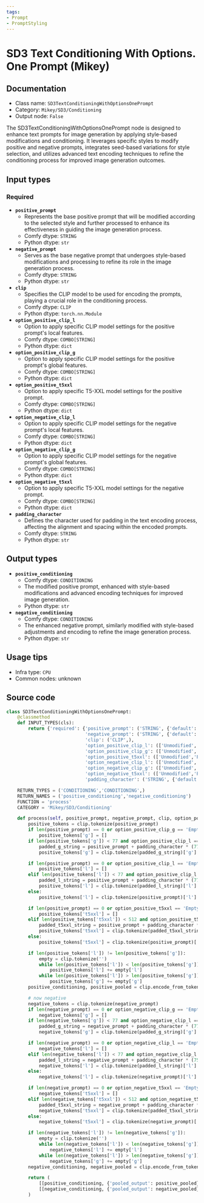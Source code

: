 ```yaml
---
tags:
- Prompt
- PromptStyling
---
```


# SD3 Text Conditioning With Options. One Prompt (Mikey)
## Documentation
- Class name: `SD3TextConditioningWithOptionsOnePrompt`
- Category: `Mikey/SD3/Conditioning`
- Output node: `False`

The SD3TextConditioningWithOptionsOnePrompt node is designed to enhance text prompts for image generation by applying style-based modifications and conditioning. It leverages specific styles to modify positive and negative prompts, integrates seed-based variations for style selection, and utilizes advanced text encoding techniques to refine the conditioning process for improved image generation outcomes.
## Input types
### Required
- **`positive_prompt`**
    - Represents the base positive prompt that will be modified according to the selected style and further processed to enhance its effectiveness in guiding the image generation process.
    - Comfy dtype: `STRING`
    - Python dtype: `str`
- **`negative_prompt`**
    - Serves as the base negative prompt that undergoes style-based modifications and processing to refine its role in the image generation process.
    - Comfy dtype: `STRING`
    - Python dtype: `str`
- **`clip`**
    - Specifies the CLIP model to be used for encoding the prompts, playing a crucial role in the conditioning process.
    - Comfy dtype: `CLIP`
    - Python dtype: `torch.nn.Module`
- **`option_positive_clip_l`**
    - Option to apply specific CLIP model settings for the positive prompt's local features.
    - Comfy dtype: `COMBO[STRING]`
    - Python dtype: `dict`
- **`option_positive_clip_g`**
    - Option to apply specific CLIP model settings for the positive prompt's global features.
    - Comfy dtype: `COMBO[STRING]`
    - Python dtype: `dict`
- **`option_positive_t5xxl`**
    - Option to apply specific T5-XXL model settings for the positive prompt.
    - Comfy dtype: `COMBO[STRING]`
    - Python dtype: `dict`
- **`option_negative_clip_l`**
    - Option to apply specific CLIP model settings for the negative prompt's local features.
    - Comfy dtype: `COMBO[STRING]`
    - Python dtype: `dict`
- **`option_negative_clip_g`**
    - Option to apply specific CLIP model settings for the negative prompt's global features.
    - Comfy dtype: `COMBO[STRING]`
    - Python dtype: `dict`
- **`option_negative_t5xxl`**
    - Option to apply specific T5-XXL model settings for the negative prompt.
    - Comfy dtype: `COMBO[STRING]`
    - Python dtype: `dict`
- **`padding_character`**
    - Defines the character used for padding in the text encoding process, affecting the alignment and spacing within the encoded prompts.
    - Comfy dtype: `STRING`
    - Python dtype: `str`
## Output types
- **`positive_conditioning`**
    - Comfy dtype: `CONDITIONING`
    - The modified positive prompt, enhanced with style-based modifications and advanced encoding techniques for improved image generation.
    - Python dtype: `str`
- **`negative_conditioning`**
    - Comfy dtype: `CONDITIONING`
    - The enhanced negative prompt, similarly modified with style-based adjustments and encoding to refine the image generation process.
    - Python dtype: `str`
## Usage tips
- Infra type: `CPU`
- Common nodes: unknown


## Source code
```python
class SD3TextConditioningWithOptionsOnePrompt:
    @classmethod
    def INPUT_TYPES(cls):
        return {'required': {'positive_prompt': ('STRING', {'default': 'positive prompt', 'multiline': True}),
                             'negative_prompt': ('STRING', {'default': 'negative prompt', 'multiline': True}),
                             'clip': ('CLIP',),
                             'option_positive_clip_l': (['Unmodified','Padded','Empty'], {'default': 'Unmodified'}),
                             'option_positive_clip_g': (['Unmodified','Padded','Empty'], {'default': 'Unmodified'}),
                             'option_positive_t5xxl': (['Unmodified','Padded','Empty'], {'default': 'Unmodified'}),
                             'option_negative_clip_l': (['Unmodified','Padded','Empty'], {'default': 'Unmodified'}),
                             'option_negative_clip_g': (['Unmodified','Padded','Empty'], {'default': 'Unmodified'}),
                             'option_negative_t5xxl': (['Unmodified','Padded','Empty'], {'default': 'Unmodified'}),
                             'padding_character': ('STRING', {'default': ','})}}

    RETURN_TYPES = ('CONDITIONING','CONDITIONING',)
    RETURN_NAMES = ('positive_conditioning','negative_conditioning')
    FUNCTION = 'process'
    CATEGORY = 'Mikey/SD3/Conditioning'

    def process(self, positive_prompt, negative_prompt, clip, option_positive_clip_l, option_positive_clip_g, option_positive_t5xxl, option_negative_clip_l, option_negative_clip_g, option_negative_t5xxl, padding_character):
        positive_tokens = clip.tokenize(positive_prompt)
        if len(positive_prompt) == 0 or option_positive_clip_g == 'Empty':
            positive_tokens['g'] = []
        if len(positive_tokens['g']) < 77 and option_positive_clip_l == 'Padded':
            padded_g_string = positive_prompt + padding_character * (77 - len(positive_tokens['g']))
            positive_tokens['g'] = clip.tokenize(padded_g_string)['g']

        if len(positive_prompt) == 0 or option_positive_clip_l == 'Empty':
            positive_tokens['l'] = []
        elif len(positive_tokens['l']) < 77 and option_positive_clip_l == 'Padded':
            padded_l_string = positive_prompt + padding_character * (77 - len(positive_tokens['l']))
            positive_tokens['l'] = clip.tokenize(padded_l_string)['l']
        else:
            positive_tokens['l'] = clip.tokenize(positive_prompt)['l']

        if len(positive_prompt) == 0 or option_positive_t5xxl == 'Empty':
            positive_tokens['t5xxl'] = []
        elif len(positive_tokens['t5xxl']) < 512 and option_positive_t5xxl == 'Padded':
            padded_t5xxl_string = positive_prompt + padding_character * (512 - len(positive_tokens['t5xxl']))
            positive_tokens['t5xxl'] = clip.tokenize(padded_t5xxl_string)['t5xxl']
        else:
            positive_tokens['t5xxl'] = clip.tokenize(positive_prompt)['t5xxl']

        if len(positive_tokens['l']) != len(positive_tokens['g']):
            empty = clip.tokenize('')
            while len(positive_tokens['l']) < len(positive_tokens['g']):
                positive_tokens['l'] += empty['l']
            while len(positive_tokens['l']) > len(positive_tokens['g']):
                positive_tokens['g'] += empty['g']
        positive_conditioning, positive_pooled = clip.encode_from_tokens(positive_tokens, return_pooled=True)

        # now negative
        negative_tokens = clip.tokenize(negative_prompt)
        if len(negative_prompt) == 0 or option_negative_clip_g == 'Empty':
            negative_tokens['g'] = []
        if len(negative_tokens['g']) < 77 and option_negative_clip_l == 'Padded':
            padded_g_string = negative_prompt + padding_character * (77 - len(negative_tokens['g']))
            negative_tokens['g'] = clip.tokenize(padded_g_string)['g']

        if len(negative_prompt) == 0 or option_negative_clip_l == 'Empty':
            negative_tokens['l'] = []
        elif len(negative_tokens['l']) < 77 and option_negative_clip_l == 'Padded':
            padded_l_string = negative_prompt + padding_character * (75 - len(negative_tokens['l']))
            negative_tokens['l'] = clip.tokenize(padded_l_string)['l']
        else:
            negative_tokens['l'] = clip.tokenize(negative_prompt)['l']

        if len(negative_prompt) == 0 or option_negative_t5xxl == 'Empty':
            negative_tokens['t5xxl'] = []
        elif len(negative_tokens['t5xxl']) < 512 and option_negative_t5xxl == 'Padded':
            padded_t5xxl_string = negative_prompt + padding_character * (512 - len(negative_tokens['t5xxl']))
            negative_tokens['t5xxl'] = clip.tokenize(padded_t5xxl_string)['t5xxl']
        else:
            negative_tokens['t5xxl'] = clip.tokenize(negative_prompt)['t5xxl']

        if len(negative_tokens['l']) != len(negative_tokens['g']):
            empty = clip.tokenize('')
            while len(negative_tokens['l']) < len(negative_tokens['g']):
                negative_tokens['l'] += empty['l']
            while len(negative_tokens['l']) > len(negative_tokens['g']):
                negative_tokens['g'] += empty['g']
        negative_conditioning, negative_pooled = clip.encode_from_tokens(negative_tokens, return_pooled=True)

        return (
            [[positive_conditioning, {'pooled_output': positive_pooled}]],
            [[negative_conditioning, {'pooled_output': negative_pooled}]],
        )

```
